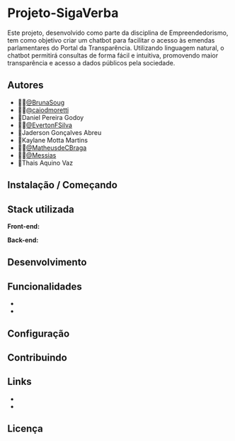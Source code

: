 # Projeto-SigaVerba
Este projeto, desenvolvido como parte da disciplina de Empreendedorismo, tem como objetivo criar um chatbot para facilitar o acesso às emendas parlamentares do Portal da Transparência. Utilizando linguagem natural, o chatbot permitirá consultas de forma fácil e intuitiva, promovendo maior transparência e acesso a dados públicos pela sociedade.

## Autores

- 👩‍💻[@BrunaSoug](https://github.com/BrunaSoug)
- 👨‍💻[@caiodmoretti](https://github.com/caiodmoretti)
- 🎨Daniel Pereira Godoy
- 👨‍💻[@EvertonFSilva](https://github.com/EvertonFSilva)
- 🎨Jaderson Gonçalves Abreu
- 🎨Kaylane Motta Martins 
- 👨‍💻[@MatheusdeCBraga](https://github.com/MatheusdeCBraga)
- 👨‍💻[@Messias](https://github.com/messias003)
- 🎨Thais Aquino Vaz

## Instalação / Começando

    
## Stack utilizada

**Front-end:** 


**Back-end:**


## Desenvolvimento


## Funcionalidades

- 
-

## Configuração

## Contribuindo

## Links

-
-

## Licença

